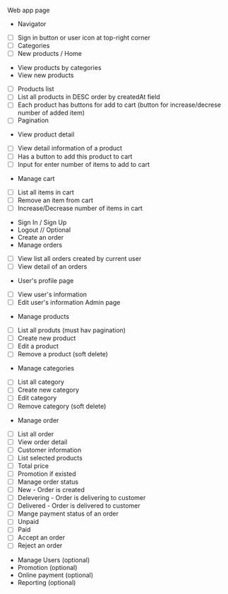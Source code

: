 Web app page
 - Navigator
  -  [ ] Sign in button or user icon at top-right corner
  -  [ ] Categories
  -  [ ] New products / Home
 - View products by categories
 - View new products
 -  [ ] Products list
  -  [ ] List all products in DESC order by createdAt field
  -  [ ] Each product has buttons for add to cart (button for increase/decrese number of added item)
   - [ ] Pagination
 - View product detail
 -  [ ] View detail information of a product
 -  [ ] Has a button to add this product to cart
 -  [ ] Input for enter number of items to add to cart
 - Manage cart
 -  [ ] List all items in cart
 -  [ ] Remove an item from cart
 -  [ ] Increase/Decrease number of items in cart
 - Sign In / Sign Up
 - Logout
 // Optional
 - Create an order
 - Manage orders
-  [ ] View list all orders created by current user
-  [ ] View detail of an orders
 - User's profile page
 -  [ ] View user's information
 -  [ ] Edit user's information
Admin page
 - Manage products
  -  [ ] List all produts (must hav pagination)
  -  [ ] Create new product
  -  [ ] Edit a product
  -  [ ] Remove a product (soft delete)
 - Manage categories
  -  [ ] List all category
  -  [ ] Create new category
  -  [ ] Edit category
  -  [ ] Remove category (soft delete)
 - Manage order
  -  [ ] List all order
  -  [ ] View order detail
   -  [ ] Customer information
   -  [ ] List selected products
   -  [ ] Total price
   -  [ ] Promotion if existed
  -  [ ] Manage order status
   -  [ ] New - Order is created
   -  [ ] Delevering - Order is delivering to customer
   -  [ ] Delivered - Order is delivered to customer
  -  [ ] Mange payment status of an order
   -  [ ] Unpaid
   -  [ ] Paid
  -  [ ] Accept an order
  -  [ ] Reject an order
 - Manage Users (optional)
 - Promotion (optional)
 - Online payment (optional)
 - Reporting (optional)